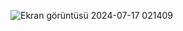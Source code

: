 ![Ekran görüntüsü 2024-07-17 021409](https://github.com/user-attachments/assets/4ca60408-4bb9-4650-8af8-5de81301da48)
